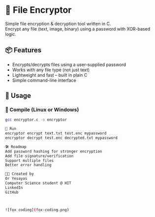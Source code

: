 # 🔐 File Encryptor

Simple file encryption & decryption tool written in C.  
Encrypt any file (text, image, binary) using a password with XOR-based logic.

## 📦 Features

- Encrypts/decrypts files using a user-supplied password
- Works with any file type (not just text)
- Lightweight and fast – built in plain C
- Simple command-line interface

## 🚀 Usage

### 🔧 Compile (Linux or Windows)
```bash
gcc encryptor.c -o encryptor

🧪 Run
encryptor encrypt text.txt test.enc mypassword
encryptor decrypt test.enc decrypted.txt mypassword

🛠️ Roadmap
Add password hashing for stronger encryption
Add file signature/verification
Support multiple files
Better error handling

👨‍💻 Created by
Or Yesayas
Computer Science student @ HIT
LinkedIn
GitHub



![fox coding](fox-coding.png)

